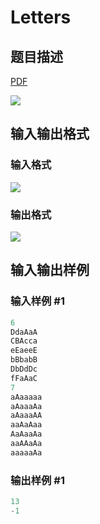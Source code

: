 # Letters

## 题目描述

[problemUrl]: https://uva.onlinejudge.org/index.php?option=com_onlinejudge&Itemid=8&category=823&page=show_problem&problem=4662

[PDF](https://uva.onlinejudge.org/external/127/p12797.pdf)

![](https://cdn.luogu.com.cn/upload/vjudge_pic/UVA12797/588c0cd8b438da855f1dd9e9ea1077ccd27b8e45.png)

## 输入输出格式

### 输入格式

![](https://cdn.luogu.com.cn/upload/vjudge_pic/UVA12797/132f56244bebf285d2bb09175fee367b3fd0174a.png)

### 输出格式

![](https://cdn.luogu.com.cn/upload/vjudge_pic/UVA12797/607435c4c8f09cd338ea1da3e01d83be53ab5a22.png)

## 输入输出样例

### 输入样例 #1

```cpp
6
DdaAaA
CBAcca
eEaeeE
bBbabB
DbDdDc
fFaAaC
7
aAaaaaa
aAaaaAa
aAaaaAA
aaAaAaa
AaAaaAa
aaAAaAa
aaaaaAa
```


### 输出样例 #1

```cpp
13
-1
```


